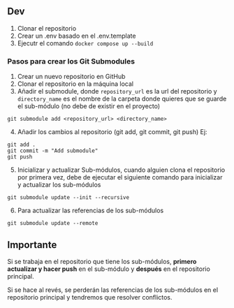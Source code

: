 

## Dev

1. Clonar el repositorio
2. Crear un .env basado en el .env.template
3. Ejecutr el comando `docker compose up --build`


### Pasos para crear los Git Submodules


1. Crear un nuevo repositorio en GitHub
2. Clonar el repositorio en la máquina local
3. Añadir el submodule, donde `repository_url` es la url del repositorio y `directory_name` es el nombre de la carpeta donde quieres que se guarde el sub-módulo (no debe de existir en el proyecto)
```
git submodule add <repository_url> <directory_name>
```
4. Añadir los cambios al repositorio (git add, git commit, git push)
Ej:
```
git add .
git commit -m "Add submodule"
git push
```
5. Inicializar y actualizar Sub-módulos, cuando alguien clona el repositorio por primera vez, debe de ejecutar el siguiente comando para inicializar y actualizar los sub-módulos
```
git submodule update --init --recursive
```
6. Para actualizar las referencias de los sub-módulos
```
git submodule update --remote
```


## Importante
Si se trabaja en el repositorio que tiene los sub-módulos, **primero actualizar y hacer push** en el sub-módulo y **después** en el repositorio principal. 

Si se hace al revés, se perderán las referencias de los sub-módulos en el repositorio principal y tendremos que resolver conflictos.

